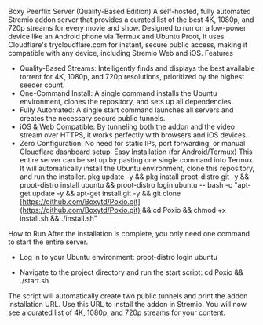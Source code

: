 Boxy Peerflix Server (Quality-Based Edition)
A self-hosted, fully automated Stremio addon server that provides a curated list of the best 4K, 1080p, and 720p streams for every movie and show. Designed to run on a low-power device like an Android phone via Termux and Ubuntu Proot, it uses Cloudflare's trycloudflare.com for instant, secure public access, making it compatible with any device, including Stremio Web and iOS.
Features
 * Quality-Based Streams: Intelligently finds and displays the best available torrent for 4K, 1080p, and 720p resolutions, prioritized by the highest seeder count.
 * One-Command Install: A single command installs the Ubuntu environment, clones the repository, and sets up all dependencies.
 * Fully Automated: A single start command launches all servers and creates the necessary secure public tunnels.
 * iOS & Web Compatible: By tunneling both the addon and the video stream over HTTPS, it works perfectly with browsers and iOS devices.
 * Zero Configuration: No need for static IPs, port forwarding, or manual Cloudflare dashboard setup.
Easy Installation (for Android/Termux)
This entire server can be set up by pasting one single command into Termux. It will automatically install the Ubuntu environment, clone this repository, and run the installer.
pkg update -y && pkg install proot-distro git -y && proot-distro install ubuntu && proot-distro login ubuntu -- bash -c "apt-get update -y && apt-get install git -y && git clone [https://github.com/Boxytd/Poxio.git](https://github.com/Boxytd/Poxio.git) && cd Poxio && chmod +x install.sh && ./install.sh"

How to Run
After the installation is complete, you only need one command to start the entire server.
 * Log in to your Ubuntu environment:
   proot-distro login ubuntu

 * Navigate to the project directory and run the start script:
   cd Poxio && ./start.sh

The script will automatically create two public tunnels and print the addon installation URL. Use this URL to install the addon in Stremio. You will now see a curated list of 4K, 1080p, and 720p streams for your content.
